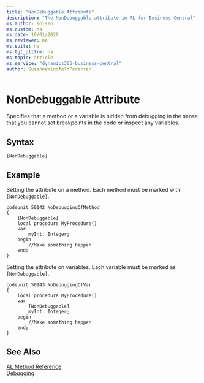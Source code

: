 ```yaml
---
title: "NonDebuggable Attribute"
description: "The NonDebuggable attribute in AL for Business Central"
ms.author: solsen
ms.custom: na
ms.date: 10/01/2020
ms.reviewer: na
ms.suite: na
ms.tgt_pltfrm: na
ms.topic: article
ms.service: "dynamics365-business-central"
author: SusanneWindfeldPedersen
---
```


# NonDebuggable Attribute

Specifies that a method or a variable is hidden from debugging in the sense that you cannot set breakpoints in the code or inspect any variables.

## Syntax  

```AL  
[NonDebuggable]
```
  
## Example
Setting the attribute on a method. Each method must be marked with `[NonDebuggable]`.

```AL
codeunit 50142 NoDebuggingOfMethod
{
    [NonDebuggable]
    local procedure MyProcedure()
    var
        myInt: Integer;
    begin
        //Make something happen
    end;
}

```

Setting the attribute on variables. Each variable must be marked as `[NonDebuggable]`.
```AL
codeunit 50143 NoDebuggingOfVar 
{
    local procedure MyProcedure()
    var
        [NonDebuggable]
        myInt: Integer;
    begin
        //Make something happen
    end;
}

```
  
## See Also  

[AL Method Reference](../methods-auto/library.md)  
[Debugging](../devenv-debugging.md)